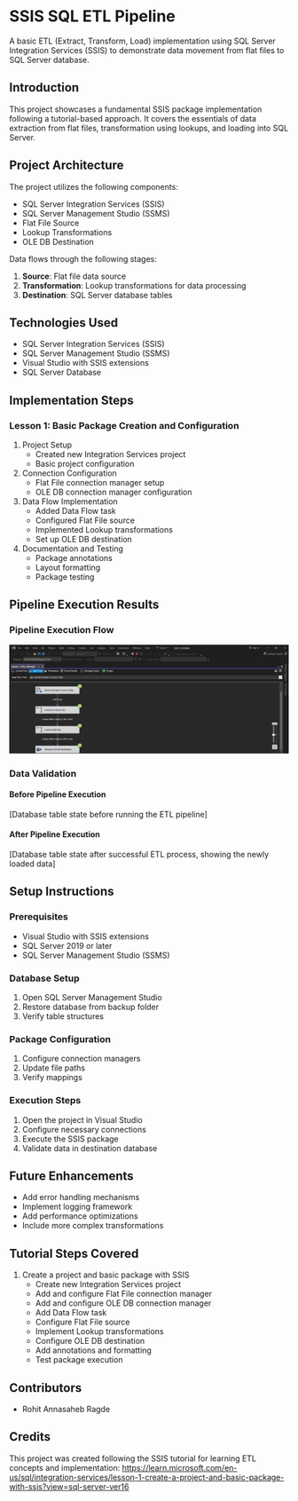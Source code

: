 # SSIS SQL ETL Pipeline
A basic ETL (Extract, Transform, Load) implementation using SQL Server Integration Services (SSIS) to demonstrate data movement from flat files to SQL Server database.

## Introduction
This project showcases a fundamental SSIS package implementation following a tutorial-based approach. It covers the essentials of data extraction from flat files, transformation using lookups, and loading into SQL Server.

## Project Architecture
The project utilizes the following components:
* SQL Server Integration Services (SSIS)
* SQL Server Management Studio (SSMS)
* Flat File Source
* Lookup Transformations
* OLE DB Destination

Data flows through the following stages:
1. **Source**: Flat file data source
2. **Transformation**: Lookup transformations for data processing
3. **Destination**: SQL Server database tables

## Technologies Used
* SQL Server Integration Services (SSIS)
* SQL Server Management Studio (SSMS)
* Visual Studio with SSIS extensions
* SQL Server Database


## Implementation Steps
### Lesson 1: Basic Package Creation and Configuration
1. Project Setup
   * Created new Integration Services project
   * Basic project configuration
2. Connection Configuration
   * Flat File connection manager setup
   * OLE DB connection manager configuration
3. Data Flow Implementation
   * Added Data Flow task
   * Configured Flat File source
   * Implemented Lookup transformations
   * Set up OLE DB destination
4. Documentation and Testing
   * Package annotations
   * Layout formatting
   * Package testing

## Pipeline Execution Results
### Pipeline Execution Flow
![ETL Pipeline](Screenshots/ETL_Pipeline.png)

### Data Validation
#### Before Pipeline Execution
[Database table state before running the ETL pipeline]

#### After Pipeline Execution
[Database table state after successful ETL process, showing the newly loaded data]

## Setup Instructions
### Prerequisites
* Visual Studio with SSIS extensions
* SQL Server 2019 or later
* SQL Server Management Studio (SSMS)

### Database Setup
1. Open SQL Server Management Studio
2. Restore database from backup folder
3. Verify table structures

### Package Configuration
1. Configure connection managers
2. Update file paths
3. Verify mappings

### Execution Steps
1. Open the project in Visual Studio
2. Configure necessary connections
3. Execute the SSIS package
4. Validate data in destination database

## Future Enhancements
* Add error handling mechanisms
* Implement logging framework
* Add performance optimizations
* Include more complex transformations

## Tutorial Steps Covered
1. Create a project and basic package with SSIS
   * Create new Integration Services project
   * Add and configure Flat File connection manager
   * Add and configure OLE DB connection manager
   * Add Data Flow task
   * Configure Flat File source
   * Implement Lookup transformations
   * Configure OLE DB destination
   * Add annotations and formatting
   * Test package execution

## Contributors
* Rohit Annasaheb Ragde

## Credits
This project was created following the SSIS tutorial for learning ETL concepts and implementation: https://learn.microsoft.com/en-us/sql/integration-services/lesson-1-create-a-project-and-basic-package-with-ssis?view=sql-server-ver16
